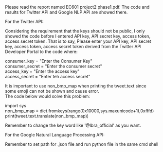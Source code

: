 Please read the report named EC601 project2 phase1.pdf. The code and results for Twitter API and Google NLP API are showed there.

For the Twitter API:

Considering the requirement that the keys should not be public, I only showed the code before I entered API key, API secret key, access token, access secret token. That is to say,
Please enter your API key, API secret key, access token, access secret token derived from the Twitter API Developer Portal to the code where:

consumer_key = "Enter the Consumer Key"  
consumer_secret = "Enter the consumer secret"  
access_key = "Enter the access key"  
access_secret = "Enter teh access secret"

It is important to use non_bmp_map when printing the tweet.text since some emoji can not be shown and cause error.  
The code below would solve this problem:

import sys  
non_bmp_map = dict.fromkeys(range(0x10000,sys.maxunicode+1),0xfffd)  
print(tweet.text.translate(non_bmp_map))

Remember to change the key word like '@Ibra_official' as you want. 

For the Google Natural Language Processing API:

Remember to set path for .json file and run python file in the same cmd shell

